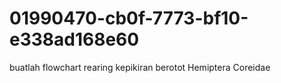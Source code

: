 # 01990470-cb0f-7773-bf10-e338ad168e60
buatlah flowchart rearing kepikiran berotot Hemiptera Coreidae
